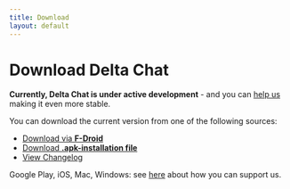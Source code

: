 ```yaml
---
title: Download
layout: default
---
```


# Download Delta Chat

**Currently, Delta Chat is under active development** - and you can [help us](support) making it even more stable.

You can download the current version from one of the following sources:

* [Download via **F-Droid**](https://f-droid.org/app/com.b44t.messenger)
* [Download **.apk-installation file**](https://f-droid.org/repository/browse/?fdid=com.b44t.messenger#downloadbutton)
* [View Changelog](changelog)

Google Play, iOS, Mac, Windows: see [here](support) about how you can support us.
